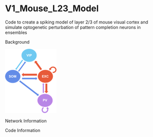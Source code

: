 # V1_Mouse_L23_Model
Code to create a spiking model of layer 2/3 of mouse visual cortex and simulate optogenetic perturbation of pattern completion neurons in ensembles

Background 

![plot](./Miscellaneous/Picture13.tif)

Network Information 

Code Information
